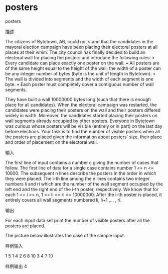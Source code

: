 # posters

posters

描述

The citizens of Bytetown, AB, could not stand that the candidates in the mayoral election campaign have been placing their electoral posters at all places at their whim. The city council has finally decided to build an electoral wall for placing the posters and introduce the following rules: 
•	Every candidate can place exactly one poster on the wall. 
•	All posters are of the same height equal to the height of the wall; the width of a poster can be any integer number of bytes (byte is the unit of length in Bytetown). 
•	The wall is divided into segments and the width of each segment is one byte. 
•	Each poster must completely cover a contiguous number of wall segments.

They have built a wall 10000000 bytes long (such that there is enough place for all candidates). When the electoral campaign was restarted, the candidates were placing their posters on the wall and their posters differed widely in width. Moreover, the candidates started placing their posters on wall segments already occupied by other posters. Everyone in Bytetown was curious whose posters will be visible (entirely or in part) on the last day before elections. 
Your task is to find the number of visible posters when all the posters are placed given the information about posters' size, their place and order of placement on the electoral wall. 

输入

The first line of input contains a number c giving the number of cases that follow. The first line of data for a single case contains number 1 <= n <= 10000. The subsequent n lines describe the posters in the order in which they were placed. The i-th line among the n lines contains two integer numbers li and ri which are the number of the wall segment occupied by the left end and the right end of the i-th poster, respectively. We know that for each 1 <= i <= n, 1 <= li <= ri <= 10000000. After the i-th poster is placed, it entirely covers all wall segments numbered li, li+1 ,... , ri.

输出

For each input data set print the number of visible posters after all the posters are placed. 

The picture below illustrates the case of the sample input. 

样例输入

1
5
1 4
2 6
8 10
3 4
7 10

样例输出
4
